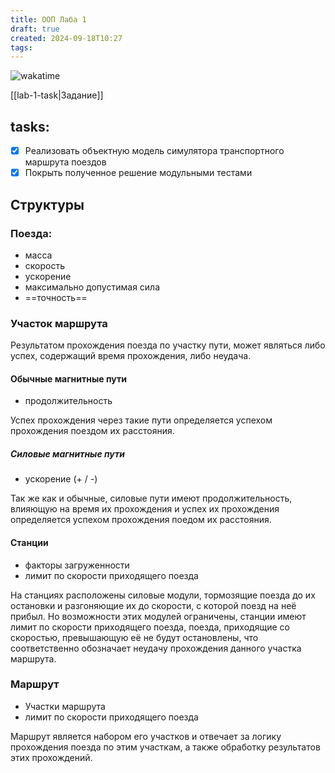 ```yaml
---
title: ООП Лаба 1
draft: true
created: 2024-09-18T10:27
tags:
---
```


![wakatime](https://wakatime.com/badge/user/018ef3c5-9a92-46b8-8ab0-81dfb96c0117/project/34cc1a9b-030a-4f75-9a55-a23188a0bbf7.svg)

[[lab-1-task|Задание]]

## tasks:

- [x] Реализовать объектную модель симулятора транспортного маршрута поездов
- [x] Покрыть полученное решение модульными тестами

## Структуры

### Поезда:

- масса
- скорость
- ускорение
- максимально допустимая сила
- ==точность==

### Участок маршрута

Результатом прохождения поезда по участку пути, может являться либо успех, содержащий время прохождения, либо неудача.

#### Обычные магнитные пути

- продолжительность

Успех прохождения через такие пути определяется успехом прохождения поездом их расстояния.

##### Силовые магнитные пути

- ускорение (+ / -)

Так же как и обычные, силовые пути имеют продолжительность, влияющую на время их прохождения и успех их прохождения определяется успехом прохождения поедом их расстояния.

#### Станции

- факторы загруженности
- лимит по скорости приходящего поезда

На станциях расположены силовые модули, тормозящие поезда до их остановки и разгоняющие их до скорости, с которой поезд на неё прибыл. Но возможности этих модулей ограничены, станции имеют лимит по скорости приходящего поезда, поезда, приходящие со скоростью, превышающую её не будут остановлены, что соответственно обозначает неудачу прохождения данного участка маршрута.

### Маршрут

- Участки маршрута
- лимит по скорости приходящего поезда

Маршрут является набором его участков и отвечает за логику прохождения поезда по этим участкам, а также обработку результатов этих прохождений.
